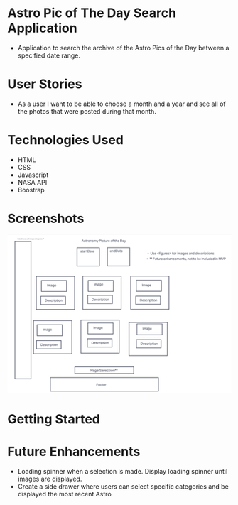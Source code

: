 # Astro Pic of The Day Search Application

 - Application to search the archive of the Astro Pics of the Day between a specified date range. 

# User Stories

- As a user I want to be able to choose a month and a year and see all of the photos that were posted during that month.


# Technologies Used

- HTML
- CSS
- Javascript
- NASA API
- Boostrap

# Screenshots

![wireframe screenshot](assets/screenshots/wireframe.png)

# Getting Started

# Future Enhancements
 
 - Loading spinner when a selection is made. Display loading spinner until images are displayed. 
 - Create a side drawer where users can select specific categories and be displayed the most recent Astro 
 